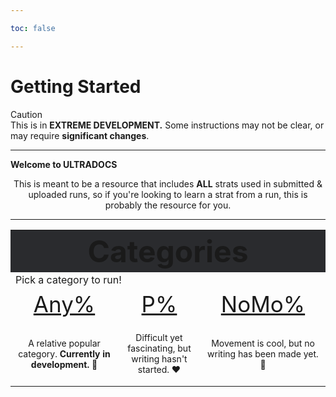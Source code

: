 ```yaml
---

toc: false

---
```

<!--

GFM ALERTS (use these to add alerts/notes in your dropdowns)
<div class="warning">
    <div class="warning-header">
        <i class="fa-solid fa-triangle-exclamation"></i>
        Warning
    </div>
    This is a warning box.
</div>

<br />

<div class="note">
    <div class="note-header">
        <i class="fa-solid fa-circle-exclamation"></i>
        Note
    </div>
    This is a note box.
</div>

<br />

<div class="caution">
    <div class="caution-header">
        <i class="fa-solid fa-skull"></i>
        Caution
    </div>
    This is a caution box.
</div>

<br />

<div class="tips">
    <div class="tips-header">
        <i class="fa-solid fa-lightbulb"></i>
        Tips
    </div>
    This is a tips box.
</div>

<br />

<div class="important">
    <div class="important-header">
        <i class="fa-solid fa-bell"></i>
        Important
    </div>
    This is a important box.
</div>
-->

# Getting Started

<div class="caution">
    <div class="caution-header">
        <i class="fa-solid fa-skull"></i>
        Caution
    </div>
    This is in <b>EXTREME DEVELOPMENT.</b> Some instructions may not be clear, or may require <b>significant changes</b>.
</div>

<hr />

<div class="gap-header">
    <b>Welcome to ULTRADOCS</b>
</div>

<p style="text-align: center">
    This is meant to be a resource that includes <b>ALL</b> strats used in submitted & uploaded runs, so if you're looking
    to learn a strat from a run, this is probably the resource for you.
</p>

<hr />

<div class="gs-table">
    <table> <!-- would make this <tb> (to avoid errors) if it actually scrolled/formatted properly for mobile devices -->
        <th colspan="3" bgcolor="2A2B2E">
            <font size="10">Categories</font>
        </th>
        <tr class="gs-table-tr">
            <td colspan="3">Pick a category to run!</td>
        </tr>
        <tr style="width: 50%; text-align: center; font-size: 35px">
            <td>
                <a href="/any/">Any%</a>
            </td>
            <td>
                <a href="/p-rank/">P%</a>
            </td>
            <td>
                <a href="/nomo/">NoMo%</a>
            </td>
        </tr>
        <tr style="text-align: center; font-size: 14px">
            <td>
                <p>A relative popular category. <b>Currently in development.</b> 💜</p>
            </td>
            <td>
                <p>Difficult yet fascinating, but writing hasn't started. ❤️</p>
            </td>
            <td>
                <p>Movement is cool, but no writing has been made yet. 🩷</p>
            </td>
        </tr>
    </table>
</div>